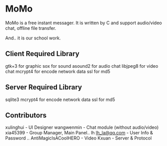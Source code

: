 MoMo
===================================
MoMo is a free instant messager.
It is written by C and support audio/video chat, offline file transfer.

And.. it is our school work.

Client Required Library
-----------------------------------
gtk+3 for graphic
sox for sound
asound2 for audio chat
libjpeg8 for video chat
mcrypt4 for encode network data
ssl for md5

Server Required Library
-----------------------------------
sqlite3
mcrypt4 for encode network data
ssl for md5

Contributors
-----------------------------------
xulinghui - UI Designer
wangwenmin - Chat module (without audio/video)
xia45399 - Group Manager, Main Panel..
lh <lh_la@qq.com> - User Info & Password ..
AntiMagicIsACoolHERO - Video
Kxuan - Server & Protocol
